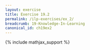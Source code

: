 ```yaml
---
layout: exercise
title: Exercise 19.2
permalink: /ilp-exercises/ex_2/
breadcrumb: 19-Knowledge-In-Learning
canonical_id: ch19ex2
---
```


{% include mathjax_support %}
